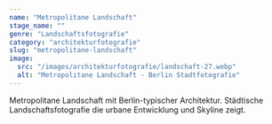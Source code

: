 ```yaml
---
name: "Metropolitane Landschaft"
stage_name: ""
genre: "Landschaftsfotografie"
category: "architekturfotografie"
slug: "metropolitane-landschaft"
image:
  src: "/images/architekturfotografie/landschaft-27.webp"
  alt: "Metropolitane Landschaft - Berlin Stadtfotografie"
---
```


Metropolitane Landschaft mit Berlin-typischer Architektur. Städtische Landschaftsfotografie die urbane Entwicklung und Skyline zeigt.